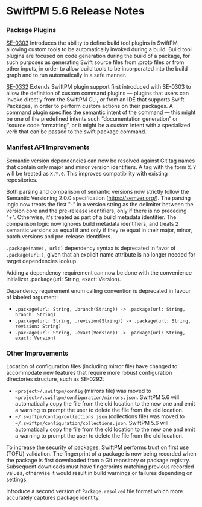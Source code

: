 # SwiftPM 5.6 Release Notes

### Package Plugins

[SE-0303](https://github.com/swiftlang/swift-evolution/blob/main/proposals/0303-swiftpm-extensible-build-tools.md) Introduces the ability to define build tool plugins in SwiftPM, allowing custom tools to be automatically invoked during a build. Build tool plugins are focused on code generation during the build of a package, for such purposes as generating Swift source files from .proto files or from other inputs, in order to allow build tools to be incorporated into the build graph and to run automatically in a safe manner.

[SE-0332](https://github.com/swiftlang/swift-evolution/blob/main/proposals/0332-swiftpm-command-plugins.md) Extends SwiftPM plugin support first introduced with SE-0303 to allow the definition of custom command plugins — plugins that users can invoke directly from the SwiftPM CLI, or from an IDE that supports Swift Packages, in order to perform custom actions on their packages. A command plugin specifies the semantic intent of the command — this might be one of the predefined intents such “documentation generation” or “source code formatting”, or it might be a custom intent with a specialized verb that can be passed to the swift package command.

### Manifest API Improvements

Semantic version dependencies can now be resolved against Git tag names that contain only major and minor version identifiers. A tag with the form `X.Y` will be treated as `X.Y.0`. This improves compatibility with existing repositories.

Both parsing and comparison of semantic versions now strictly follow the Semantic Versioning 2.0.0 specification (https://semver.org/).
The parsing logic now treats the first "-" in a version string as the delimiter between the version core and the pre-release identifiers, only if there is no preceding "+". Otherwise, it's treated as part of a build metadata identifier.
The comparison logic now ignores build metadata identifiers, and treats 2 semantic versions as equal if and only if they're equal in their major, minor, patch versions and pre-release identifiers.

`.package(name:, url:)` dependency syntax is deprecated in favor of `.package(url:)`, given that an explicit name attribute is no longer needed for target dependencies lookup.

Adding a dependency requirement can now be done with the convenience initializer .package(url: String, exact: Version).

Dependency requirement enum calling convention is deprecated in favour of labeled argument:

* `.package(url: String, .branch(String)) -> .package(url: String, branch: String)`
* `.package(url: String, .revision(String)) -> .package(url: String, revision: String)`
* `.package(url: String, .exact(Version)) -> .package(url: String, exact: Version)`

### Other Improvements

Location of configuration files (including mirror file) have changed to accommodate new features that require more robust configuration directories structure, such as SE-0292:

* `<project>/.swiftpm/config` (mirrors file) was moved to `<project>/.swiftpm/configuration/mirrors.json`. SwiftPM 5.6 will automatically copy the file from the old location to the new one and emit a warning to prompt the user to delete the file from the old location.
* `~/.swiftpm/config/collections.json` (collections file) was moved to `~/.swiftpm/configuration/collections.json`. SwiftPM 5.6 will automatically copy the file from the old location to the new one and emit a warning to prompt the user to delete the file from the old location.

To increase the security of packages, SwiftPM performs trust on first use (TOFU) validation. The fingerprint of a package is now being recorded when the package is first downloaded from a Git repository or package registry. Subsequent downloads must have fingerprints matching previous recorded values, otherwise it would result in build warnings or failures depending on settings.

Introduce a second version of `Package.resolved` file format which more accurately captures package identity.
